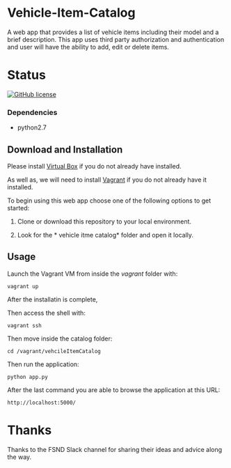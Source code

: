 # Vehicle-Item-Catalog

A web app that provides a list of vehicle items including their model and a brief description. This app uses third party authorization and authentication and user will have the ability to add, edit or delete items.

# Status

[![GitHub license](https://img.shields.io/badge/license-MIT-blue.svg)](https://raw.githubusercontent.com/BlackrockDigital/startbootstrap-blog-post/master/LICENSE)

### Dependencies

* python2.7

## Download and Installation

Please install [Virtual Box](https://www.virtualbox.org/wiki/Downloads) if you do not already have installed.

As well as, we will need to install [Vagrant](https://www.vagrantup.com/downloads.html) if you do not already have it installed.

To begin using this web app choose one of the following options to get started:

1. Clone or download this repository to your local environment.

2. Look for the * vehicle itme catalog* folder and open it locally.

## Usage

Launch the Vagrant VM from inside the *vagrant* folder with:

`vagrant up`

After the installatin is complete,

Then access the shell with:

`vagrant ssh`

Then move inside the catalog folder:

`cd /vagrant/vehcileItemCatalog`

Then run the application:

`python app.py`

After the last command you are able to browse the application at this URL:

`http://localhost:5000/`


# Thanks
    
Thanks to the FSND Slack channel for sharing their ideas and advice along the way.


